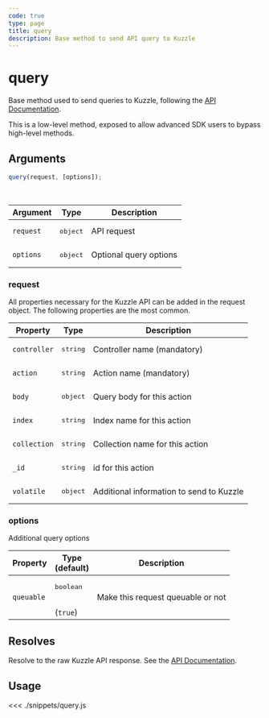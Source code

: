 ```yaml
---
code: true
type: page
title: query
description: Base method to send API query to Kuzzle
---
```


# query

Base method used to send queries to Kuzzle, following the [API Documentation](/core/1/api).

<div class="alert alert-warning">
This is a low-level method, exposed to allow advanced SDK users to bypass high-level methods.
</div>

## Arguments

```js
query(request, [options]);
```

<br/>

| Argument  | Type              | Description            |
| --------- | ----------------- | ---------------------- |
| `request` | <pre>object</pre> | API request    |
| `options` | <pre>object</pre> | Optional query options |

### request

All properties necessary for the Kuzzle API can be added in the request object.
The following properties are the most common.

| Property     | Type              | Description                              |
| ------------ | ----------------- | ---------------------------------------- |
| `controller` | <pre>string</pre> | Controller name (mandatory)              |
| `action`     | <pre>string</pre> | Action name (mandatory)                  |
| `body`       | <pre>object</pre> | Query body for this action               |
| `index`      | <pre>string</pre> | Index name for this action               |
| `collection` | <pre>string</pre> | Collection name for this action          |
| `_id`        | <pre>string</pre> | id for this action                       |
| `volatile`   | <pre>object</pre> | Additional information to send to Kuzzle |

### options

Additional query options

| Property   | Type<br/>(default)              | Description                       |
| ---------- | ------------------------------- | --------------------------------- |
| `queuable` | <pre>boolean</pre><br/>(`true`) | Make this request queuable or not |

## Resolves

Resolve to the raw Kuzzle API response. See the [API Documentation](/core/1/api).

## Usage

<<< ./snippets/query.js
